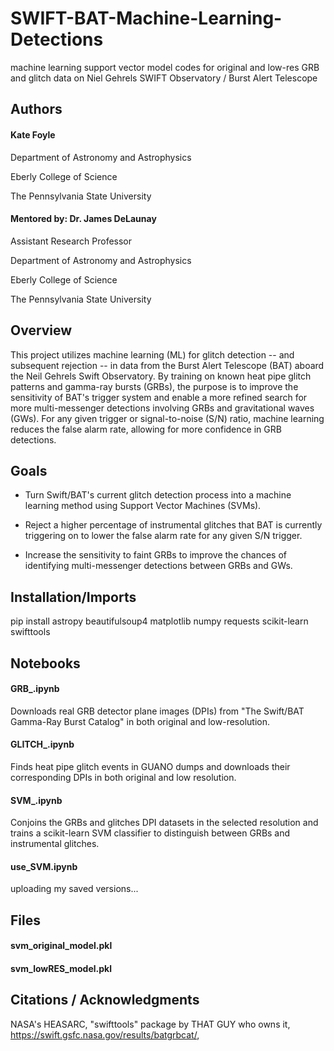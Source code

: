 # SWIFT-BAT-Machine-Learning-Detections
machine learning support vector model codes for original and low-res GRB and glitch data on Niel Gehrels SWIFT Observatory / Burst Alert Telescope
## Authors
#### Kate Foyle

Department of Astronomy and Astrophysics

Eberly College of Science

The Pennsylvania State University
#### Mentored by: Dr. James DeLaunay

Assistant Research Professor

Department of Astronomy and Astrophysics

Eberly College of Science

The Pennsylvania State University

## Overview
This project utilizes machine learning (ML) for glitch detection -- and subsequent rejection -- in data from the Burst Alert Telescope (BAT) aboard the Neil Gehrels Swift Observatory. By training on known heat pipe glitch patterns and gamma-ray bursts (GRBs), the purpose is to improve the sensitivity of BAT's trigger system and enable a more refined search for more multi-messenger detections involving GRBs and gravitational waves (GWs). For any given trigger or signal-to-noise (S/N) ratio, machine learning reduces the false alarm rate, allowing for more confidence in GRB detections.
## Goals
- Turn Swift/BAT's current glitch detection process into a machine learning method using Support Vector Machines (SVMs).

- Reject a higher percentage of instrumental glitches that BAT is currently triggering on to lower the false alarm rate for any given S/N trigger.

- Increase the sensitivity to faint GRBs to improve the chances of identifying multi-messenger detections between GRBs and GWs.
## Installation/Imports
pip install astropy beautifulsoup4 matplotlib numpy requests scikit-learn swifttools
## Notebooks
#### GRB_.ipynb
Downloads real GRB detector plane images (DPIs) from "The Swift/BAT Gamma-Ray Burst Catalog" in both original and low-resolution. 
#### GLITCH_.ipynb
Finds heat pipe glitch events in GUANO dumps and downloads their corresponding DPIs in both original and low resolution.
#### SVM_.ipynb
Conjoins the GRBs and glitches DPI datasets in the selected resolution and trains a scikit-learn SVM classifier to distinguish between GRBs and instrumental glitches. 
#### use_SVM.ipynb
uploading my saved versions...
## Files
#### svm_original_model.pkl
#### svm_lowRES_model.pkl
## Citations / Acknowledgments
NASA's HEASARC, "swifttools" package by THAT GUY who owns it, https://swift.gsfc.nasa.gov/results/batgrbcat/, 

